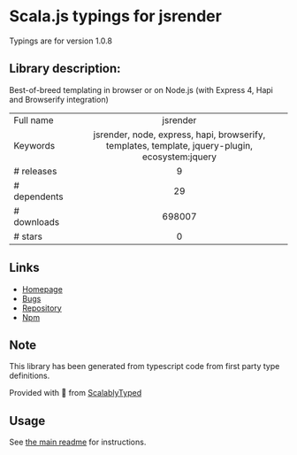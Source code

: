 
# Scala.js typings for jsrender

Typings are for version 1.0.8

## Library description:
Best-of-breed templating in browser or on Node.js (with Express 4, Hapi and Browserify integration)

|                    |                 |
| ------------------ | :-------------: |
| Full name          | jsrender |
| Keywords           | jsrender, node, express, hapi, browserify, templates, template, jquery-plugin, ecosystem:jquery |
| # releases         | 9 |
| # dependents       | 29 |
| # downloads        | 698007 |
| # stars            | 0 |

## Links
- [Homepage](http://www.jsviews.com/#jsrender)
- [Bugs](https://github.com/borismoore/jsrender/issues)
- [Repository](https://github.com/borismoore/jsrender)
- [Npm](https://www.npmjs.com/package/jsrender)
    


## Note
This library has been generated from typescript code from first party type definitions.

Provided with :purple_heart: from [ScalablyTyped](https://github.com/oyvindberg/ScalablyTyped)

## Usage
See [the main readme](../../readme.md) for instructions.


